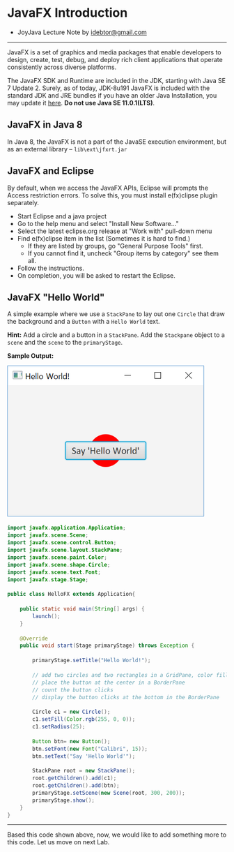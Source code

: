 
# JavaFX Introduction
  - JoyJava Lecture Note by idebtor@gmail.com
  ----------------------

JavaFX is a set of graphics and media packages that enable developers to design, create, test, debug, and deploy rich client applications that operate consistently across diverse platforms.

The JavaFX SDK and Runtime are included in the JDK, starting with Java SE 7 Update 2. Surely, as of today, JDK-8u191 JavaFX is included with the standard JDK and JRE bundles if you have an older Java Installation, you may update it [here]().  __Do not use Java SE 11.0.1(LTS)__.    

## JavaFX in Java 8
In Java 8, the JavaFX is not a part of the JavaSE execution environment, but as an external library – `lib\ext\jfxrt.jar`

## JavaFX and Eclipse

By default, when we access the JavaFX APIs, Eclipse will prompts the Access restriction errors. To solve this, you must install e(fx)clipse plugin separately.  

- Start Eclipse and a java project
- Go to the help menu and select "Install New Software..."
- Select the latest eclipse.org release at "Work with" pull-down menu
- Find e(fx)clipse item in the list (Sometimes it is hard to find.)
    - If they are listed by groups, go "General Purpose Tools" first.
    - If you cannot find it, uncheck "Group items by category" see them all.
- Follow the instructions.
- On completion, you will be asked to restart the Eclipse.

## JavaFX "Hello World"

A simple example where we use a `StackPane` to lay out one `Circle` that draw the background and a `Button` with a `Hello World` text.

__Hint:__ Add a circle and a button in a `StackPane`. Add the `Stackpane` object to a `scene` and the `scene` to the `primaryStage`.

__Sample Output:__

![Sample Output](images/HelloFX.png)

```java
import javafx.application.Application;
import javafx.scene.Scene;
import javafx.scene.control.Button;
import javafx.scene.layout.StackPane;
import javafx.scene.paint.Color;
import javafx.scene.shape.Circle;
import javafx.scene.text.Font;
import javafx.stage.Stage;

public class HelloFX extends Application{

	public static void main(String[] args) {
		launch();
	}

	@Override
	public void start(Stage primaryStage) throws Exception {

		primaryStage.setTitle("Hello World!");

		// add two circles and two rectangles in a GridPane, color filled
		// place the button at the center in a BorderPane
		// count the button clicks
		// display the button clicks at the bottom in the BorderPane

		Circle c1 = new Circle();
		c1.setFill(Color.rgb(255, 0, 0));
		c1.setRadius(25);

		Button btn= new Button();
		btn.setFont(new Font("Calibri", 15));
		btn.setText("Say 'Hello World'");

		StackPane root = new StackPane();
		root.getChildren().add(c1);
		root.getChildren().add(btn);
		primaryStage.setScene(new Scene(root, 300, 200));
		primaryStage.show();
	}
}
```
-------------------
Based this code shown above, now, we would like to add something more to this code. Let us move on next Lab.
